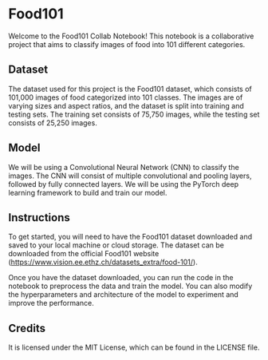 # Food101
Welcome to the Food101 Collab Notebook! This notebook is a collaborative project that aims to classify images of food into 101 different categories.

## Dataset
The dataset used for this project is the Food101 dataset, which consists of 101,000 images of food categorized into 101 classes. The images are of varying sizes and aspect ratios, and the dataset is split into training and testing sets. The training set consists of 75,750 images, while the testing set consists of 25,250 images.

## Model
We will be using a Convolutional Neural Network (CNN) to classify the images. The CNN will consist of multiple convolutional and pooling layers, followed by fully connected layers. We will be using the PyTorch deep learning framework to build and train our model.

## Instructions
To get started, you will need to have the Food101 dataset downloaded and saved to your local machine or cloud storage. The dataset can be downloaded from the official Food101 website (https://www.vision.ee.ethz.ch/datasets_extra/food-101/).

Once you have the dataset downloaded, you can run the code in the notebook to preprocess the data and train the model. You can also modify the hyperparameters and architecture of the model to experiment and improve the performance.

## Credits
It is licensed under the MIT License, which can be found in the LICENSE file.
   
